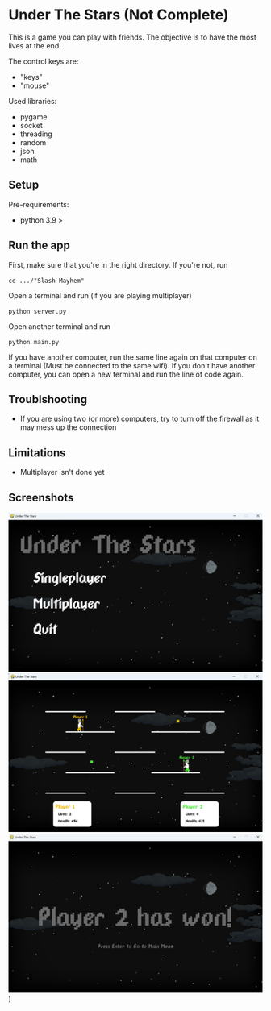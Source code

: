 # Under The Stars (Not Complete)
This is a game you can play with friends. The objective is to have the most lives at the end.

The control keys are:
- "keys"
- "mouse"

Used libraries:
- pygame
- socket
- threading
- random
- json
- math

## Setup

Pre-requirements:

* python 3.9 >

## Run the app

First, make sure that you're in the right directory. If you're not, run
```
cd .../"Slash Mayhem"
```

Open a terminal and run (if you are playing multiplayer)
```
python server.py
```

Open another terminal and run

```shell
python main.py
```

If you have another computer, run the same line again on that computer on a terminal (Must be connected to the same wifi). If you don't have another computer, you can open a new terminal and run the line of code again. 

## Troublshooting

- If you are using two (or more) computers, try to turn off the firewall as it may mess up the connection

## Limitations

- Multiplayer isn't done yet

## Screenshots

![Menu](Assets/Screenshots/mainmenu.png)
![Game](Assets/Screenshots/gameplay.png)
![End](Assets/Screenshots/gameover.png))
